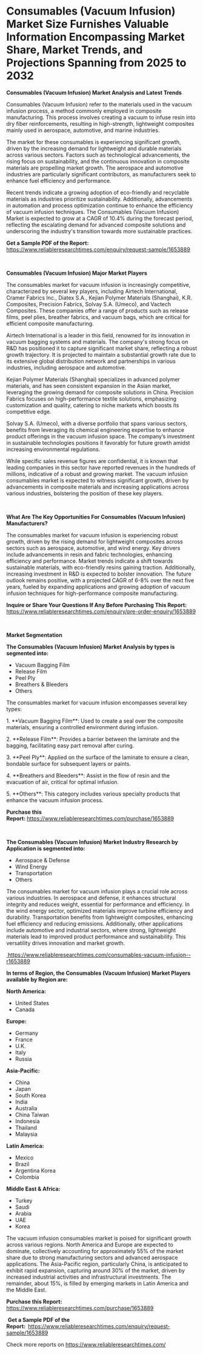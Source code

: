 <p><h1>Consumables (Vacuum Infusion) Market Size Furnishes Valuable Information Encompassing Market Share, Market Trends, and Projections Spanning from 2025 to 2032</h1></p><p><strong>Consumables (Vacuum Infusion) Market Analysis and Latest Trends</strong></p>
<p><p>Consumables (Vacuum Infusion) refer to the materials used in the vacuum infusion process, a method commonly employed in composite manufacturing. This process involves creating a vacuum to infuse resin into dry fiber reinforcements, resulting in high-strength, lightweight composites mainly used in aerospace, automotive, and marine industries.</p><p>The market for these consumables is experiencing significant growth, driven by the increasing demand for lightweight and durable materials across various sectors. Factors such as technological advancements, the rising focus on sustainability, and the continuous innovation in composite materials are propelling market growth. The aerospace and automotive industries are particularly significant contributors, as manufacturers seek to enhance fuel efficiency and performance.</p><p>Recent trends indicate a growing adoption of eco-friendly and recyclable materials as industries prioritize sustainability. Additionally, advancements in automation and process optimization continue to enhance the efficiency of vacuum infusion techniques. The Consumables (Vacuum Infusion) Market is expected to grow at a CAGR of 10.4% during the forecast period, reflecting the escalating demand for advanced composite solutions and underscoring the industry's transition towards more sustainable practices.</p></p>
<p><strong>Get a Sample PDF of the Report:&nbsp;</strong> <a href="https://www.reliableresearchtimes.com/enquiry/request-sample/1653889?utm_campaign=3287&utm_medium=2&utm_source=Github&utm_content=ia&utm_term=02042025&utm_id=consumables-vacuum-infusion">https://www.reliableresearchtimes.com/enquiry/request-sample/1653889</a></p>
<p>&nbsp;</p>
<p><strong>Consumables (Vacuum Infusion) Major Market Players</strong></p>
<p><p>The consumables market for vacuum infusion is increasingly competitive, characterized by several key players, including Airtech International, Cramer Fabrics Inc., Diatex S.A., Kejian Polymer Materials (Shanghai), K.R. Composites, Precision Fabrics, Solvay S.A. (Umeco), and Vactech Composites. These companies offer a range of products such as release films, peel plies, breather fabrics, and vacuum bags, which are critical for efficient composite manufacturing.</p><p>Airtech International is a leader in this field, renowned for its innovation in vacuum bagging systems and materials. The company's strong focus on R&D has positioned it to capture significant market share, reflecting a robust growth trajectory. It is projected to maintain a substantial growth rate due to its extensive global distribution network and partnerships in various industries, including aerospace and automotive.</p><p>Kejian Polymer Materials (Shanghai) specializes in advanced polymer materials, and has seen consistent expansion in the Asian market, leveraging the growing demand for composite solutions in China. Precision Fabrics focuses on high-performance textile solutions, emphasizing customization and quality, catering to niche markets which boosts its competitive edge.</p><p>Solvay S.A. (Umeco), with a diverse portfolio that spans various sectors, benefits from leveraging its chemical engineering expertise to enhance product offerings in the vacuum infusion space. The company’s investment in sustainable technologies positions it favorably for future growth amidst increasing environmental regulations.</p><p>While specific sales revenue figures are confidential, it is known that leading companies in this sector have reported revenues in the hundreds of millions, indicative of a robust and growing market. The vacuum infusion consumables market is expected to witness significant growth, driven by advancements in composite materials and increasing applications across various industries, bolstering the position of these key players.</p></p>
<p>&nbsp;</p>
<p><strong>What Are The Key Opportunities For Consumables (Vacuum Infusion) Manufacturers?</strong></p>
<p><p>The consumables market for vacuum infusion is experiencing robust growth, driven by the rising demand for lightweight composites across sectors such as aerospace, automotive, and wind energy. Key drivers include advancements in resin and fabric technologies, enhancing efficiency and performance. Market trends indicate a shift towards sustainable materials, with eco-friendly resins gaining traction. Additionally, increasing investment in R&D is expected to bolster innovation. The future outlook remains positive, with a projected CAGR of 6-8% over the next five years, fueled by expanding applications and growing adoption of vacuum infusion techniques for high-performance composite manufacturing.</p></p>
<p><strong>Inquire or Share Your Questions If Any Before Purchasing This Report:</strong> <a href="https://www.reliableresearchtimes.com/enquiry/pre-order-enquiry/1653889?utm_campaign=3287&utm_medium=2&utm_source=Github&utm_content=ia&utm_term=02042025&utm_id=consumables-vacuum-infusion">https://www.reliableresearchtimes.com/enquiry/pre-order-enquiry/1653889</a></p>
<p>&nbsp;</p>
<p><strong>Market Segmentation</strong></p>
<p><strong>The Consumables (Vacuum Infusion) Market Analysis by types is segmented into:</strong></p>
<p><ul><li>Vacuum Bagging Film</li><li>Release Film</li><li>Peel Ply</li><li>Breathers & Bleeders</li><li>Others</li></ul></p>
<p><p>The consumables market for vacuum infusion encompasses several key types: </p><p>1. **Vacuum Bagging Film**: Used to create a seal over the composite materials, ensuring a controlled environment during infusion. </p><p>2. **Release Film**: Provides a barrier between the laminate and the bagging, facilitating easy part removal after curing.</p><p>3. **Peel Ply**: Applied on the surface of the laminate to ensure a clean, bondable surface for subsequent layers or paints.</p><p>4. **Breathers and Bleeders**: Assist in the flow of resin and the evacuation of air, critical for optimal infusion. </p><p>5. **Others**: This category includes various specialty products that enhance the vacuum infusion process.</p></p>
<p><strong>Purchase this Report:&nbsp;</strong><a href="https://www.reliableresearchtimes.com/purchase/1653889?utm_campaign=3287&utm_medium=2&utm_source=Github&utm_content=ia&utm_term=02042025&utm_id=consumables-vacuum-infusion">https://www.reliableresearchtimes.com/purchase/1653889</a></p>
<p>&nbsp;</p>
<p><strong>The Consumables (Vacuum Infusion) Market Industry Research by Application is segmented into:</strong></p>
<p><ul><li>Aerospace & Defense</li><li>Wind Energy</li><li>Transportation</li><li>Others</li></ul></p>
<p><p>The consumables market for vacuum infusion plays a crucial role across various industries. In aerospace and defense, it enhances structural integrity and reduces weight, essential for performance and efficiency. In the wind energy sector, optimized materials improve turbine efficiency and durability. Transportation benefits from lightweight composites, enhancing fuel efficiency and reducing emissions. Additionally, other applications include automotive and industrial sectors, where strong, lightweight materials lead to improved product performance and sustainability. This versatility drives innovation and market growth.</p></p>
<p><a href="https://www.reliableresearchtimes.com/consumables-vacuum-infusion--r1653889?utm_campaign=3287&utm_medium=2&utm_source=Github&utm_content=ia&utm_term=02042025&utm_id=consumables-vacuum-infusion">&nbsp;https://www.reliableresearchtimes.com/consumables-vacuum-infusion--r1653889</a></p>
<p><strong>In terms of Region, the Consumables (Vacuum Infusion) Market Players available by Region are:</strong></p>
<p>
    <p> <strong> North America: </strong>
        <ul>
            <li>United States</li>
            <li>Canada</li>
        </ul>
        </p> 
    <p> <strong> Europe: </strong>
        <ul>
            <li>Germany</li>
            <li>France</li>
            <li>U.K.</li>
            <li>Italy</li>
            <li>Russia</li>
        </ul>
        </p> 
    <p> <strong> Asia-Pacific: </strong>
        <ul>
            <li>China</li>
            <li>Japan</li>
            <li>South Korea</li>
            <li>India</li>
            <li>Australia</li>
            <li>China Taiwan</li>
            <li>Indonesia</li>
            <li>Thailand</li>
            <li>Malaysia</li>
        </ul>
        </p> 
    <p> <strong> Latin America: </strong>
        <ul>
            <li>Mexico</li>
            <li>Brazil</li>
            <li>Argentina Korea</li>
            <li>Colombia</li>
        </ul>
        </p> 
    <p> <strong> Middle East & Africa: </strong>
        <ul>
            <li>Turkey</li>
            <li>Saudi</li>
            <li>Arabia</li>
            <li>UAE</li>
            <li>Korea</li>
        </ul>
    </p>
    </p>
<p><p>The vacuum infusion consumables market is poised for significant growth across various regions. North America and Europe are expected to dominate, collectively accounting for approximately 55% of the market share due to strong manufacturing sectors and advanced aerospace applications. The Asia-Pacific region, particularly China, is anticipated to exhibit rapid expansion, capturing around 30% of the market, driven by increased industrial activities and infrastructural investments. The remainder, about 15%, is filled by emerging markets in Latin America and the Middle East.</p></p>
<p><strong>Purchase this Report: </strong><a href="https://www.reliableresearchtimes.com/purchase/1653889?utm_campaign=3287&utm_medium=2&utm_source=Github&utm_content=ia&utm_term=02042025&utm_id=consumables-vacuum-infusion">https://www.reliableresearchtimes.com/purchase/1653889</a></p>
<p>&nbsp;<strong>Get a Sample PDF of the Report:&nbsp;&nbsp;</strong><a href="https://www.reliableresearchtimes.com/enquiry/request-sample/1653889?utm_campaign=3287&utm_medium=2&utm_source=Github&utm_content=ia&utm_term=02042025&utm_id=consumables-vacuum-infusion">https://www.reliableresearchtimes.com/enquiry/request-sample/1653889</a></p>
<p><strong></strong></p>
<p>Check more reports on <a href="https://www.reliableresearchtimes.com/?utm_campaign=3287&utm_medium=2&utm_source=Github&utm_content=ia&utm_term=02042025&utm_id=consumables-vacuum-infusion">https://www.reliableresearchtimes.com/</a></p>
